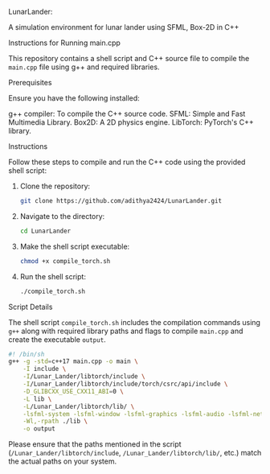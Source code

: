 LunarLander:

A simulation environment for lunar lander using SFML, Box-2D in C++

Instructions for Running main.cpp

This repository contains a shell script and C++ source file to compile the `main.cpp` file using g++ and required libraries.

Prerequisites

Ensure you have the following installed:

g++ compiler: To compile the C++ source code.
SFML: Simple and Fast Multimedia Library.
Box2D: A 2D physics engine.
LibTorch: PyTorch's C++ library.

Instructions

Follow these steps to compile and run the C++ code using the provided shell script:

1. Clone the repository:

   ```bash
   git clone https://github.com/adithya2424/LunarLander.git
   ```

2. Navigate to the directory:

   ```bash
   cd LunarLander
   ```

3. Make the shell script executable:

   ```bash
   chmod +x compile_torch.sh
   ```

4. Run the shell script:

   ```bash
   ./compile_torch.sh
   ```

Script Details

The shell script `compile_torch.sh` includes the compilation commands using `g++` along with required library paths and flags to compile `main.cpp` and create the executable `output`.

```bash
#! /bin/sh
g++ -g -std=c++17 main.cpp -o main \
    -I include \
    -I/Lunar_Lander/libtorch/include \
    -I/Lunar_Lander/libtorch/include/torch/csrc/api/include \
    -D_GLIBCXX_USE_CXX11_ABI=0 \
    -L lib \
    -L/Lunar_Lander/libtorch/lib/ \
    -lsfml-system -lsfml-window -lsfml-graphics -lsfml-audio -lsfml-network -lbox2d -ltorch -lc10 -ltorch_cpu \
    -Wl,-rpath ./lib \
    -o output
```

Please ensure that the paths mentioned in the script (`/Lunar_Lander/libtorch/include`, `/Lunar_Lander/libtorch/lib/`, etc.) match the actual paths on your system.

